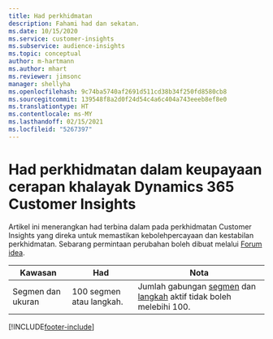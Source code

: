 ```yaml
---
title: Had perkhidmatan
description: Fahami had dan sekatan.
ms.date: 10/15/2020
ms.service: customer-insights
ms.subservice: audience-insights
ms.topic: conceptual
author: m-hartmann
ms.author: mhart
ms.reviewer: jimsonc
manager: shellyha
ms.openlocfilehash: 9c74ba5740af2691d511cd38b34f250fd8580cb8
ms.sourcegitcommit: 139548f8a2d0f24d54c4a6c404a743eeeb8ef8e0
ms.translationtype: HT
ms.contentlocale: ms-MY
ms.lasthandoff: 02/15/2021
ms.locfileid: "5267397"
---
```

# <a name="service-limits-in-dynamics-365-customer-insights-audience-insights-capability"></a>Had perkhidmatan dalam keupayaan cerapan khalayak Dynamics 365 Customer Insights

Artikel ini menerangkan had terbina dalam pada perkhidmatan Customer Insights yang direka untuk memastikan kebolehpercayaan dan kestabilan perkhidmatan. Sebarang permintaan perubahan boleh dibuat melalui [Forum idea](https://go.microsoft.com/fwlink/?linkid=2074172). 
 
| Kawasan  | Had  | Nota |
|-------------|---------------------------------------------------------------------|---------------------------------------------------------------------|
| Segmen dan ukuran | 100 segmen atau langkah. | Jumlah gabungan [segmen](segments.md) dan [langkah](measures.md) aktif tidak boleh melebihi 100.  |


[!INCLUDE[footer-include](../includes/footer-banner.md)]